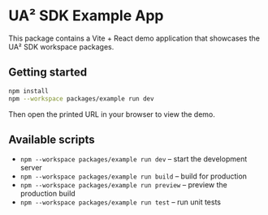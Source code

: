 # UA² SDK Example App

This package contains a Vite + React demo application that showcases the UA² SDK workspace packages.

## Getting started

```bash
npm install
npm --workspace packages/example run dev
```

Then open the printed URL in your browser to view the demo.

## Available scripts

- `npm --workspace packages/example run dev` – start the development server
- `npm --workspace packages/example run build` – build for production
- `npm --workspace packages/example run preview` – preview the production build
- `npm --workspace packages/example run test` – run unit tests
